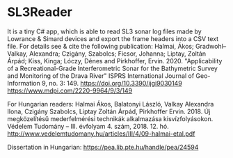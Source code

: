 # SL3Reader
It is a tiny C# app, which is able to read SL3 sonar log files made by Lowrance &amp; Simard devices and export the frame headers into a CSV text file. For details see &amp; cite the following publication: Halmai, Ákos; Gradwohl–Valkay, Alexandra; Czigány, Szabolcs; Ficsor, Johanna; Liptay, Zoltán Árpád; Kiss, Kinga; Lóczy, Dénes and  Pirkhoffer, Ervin. 2020. "Applicability of a Recreational-Grade Interferometric Sonar for the Bathymetric Survey and Monitoring of the Drava River" ISPRS International Journal of Geo-Information 9, no. 3: 149. https://doi.org/10.3390/ijgi9030149 https://www.mdpi.com/2220-9964/9/3/149

For Hungarian readers:
Halmai Ákos, Balatonyi László, Valkay Alexandra Ilona, Czigány Szabolcs, Liptay Zoltán Árpád, Pirkhoffer Ervin. 2018. Új megközelítésű mederfelmérési technikák alkalmazása kisvízfolyásokon. Védelem Tudomány – III. évfolyam 4. szám, 2018. 12. hó. http://www.vedelemtudomany.hu/articles/III/4/09-halmai-etal.pdf

Dissertation in Hungarian: https://pea.lib.pte.hu/handle/pea/24594

